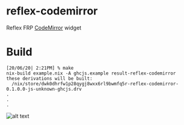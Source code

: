 # reflex-codemirror
Reflex FRP [CodeMirror] widget

# Build
~~~ shell
[20/06/20| 2:21PM] % make
nix-build example.nix -A ghcjs.example result-reflex-codemirror
these derivations will be built:
  /nix/store/dwk0dhrfw1p28qygj8wxx6rl9bwmfq5r-reflex-codemirror-0.1.0.0-js-unknown-ghcjs.drv
.
.
.
~~~
![alt text][codemirror_gif]

[CodeMirror]: https://codemirror.net/
[codemirror_gif]: https://media.giphy.com/media/H1MMpzOlyb2kne4M7i/giphy.gif

